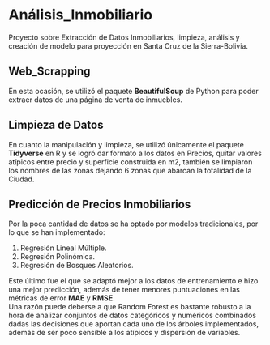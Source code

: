 # Análisis_Inmobiliario

Proyecto sobre Extracción de Datos Inmobiliarios, limpieza, análisis y creación de modelo para proyección en Santa Cruz de la Sierra-Bolivia.

## Web_Scrapping
En esta ocasión, se utilizó el paquete **BeautifulSoup** de Python para poder extraer datos de una página de venta de inmuebles.  

## Limpieza de Datos
En cuanto la manipulación y limpieza, se utilizó únicamente el paquete **Tidyverse** en R y se logró dar formato a los datos en Precios, quitar valores atípicos entre precio y superficie construida en m2, también se limpiaron los nombres de las zonas dejando 6 zonas que abarcan la totalidad de la Ciudad.

## Predicción de Precios Inmobiliarios
Por la poca cantidad de datos se ha optado por modelos tradicionales, por lo que se han implementado:  
1. Regresión Lineal Múltiple.  
2. Regresión Polinómica.  
3. Regresión de Bosques Aleatorios.  

Este último fue el que se adaptó mejor a los datos de entrenamiento e hizo una mejor predicción, además de tener menores puntuaciones en las métricas de error **MAE** y **RMSE**.  
Una razón puede deberse a que Random Forest es bastante robusto a la hora de analizar conjuntos de datos categóricos y numéricos combinados dadas las decisiones que aportan cada uno de los árboles implementados, además de ser poco sensible a los atípicos y dispersión de variables.

